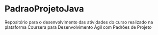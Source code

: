 # PadraoProjetoJava
Repositório para o desenvolvimento das atividades do curso realizado na plataforma Coursera para Desenvolvimento Ágil com Padrões de Projeto
